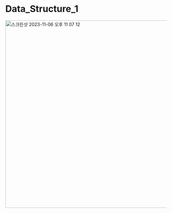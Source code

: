 # Data_Structure_1
<img width="586" alt="스크린샷 2023-11-06 오후 11 07 12" src="https://github.com/KIMMIN5/Data_Structure_1/assets/121488861/364d5bba-b4a9-4451-8508-6a3a340c5b64">
